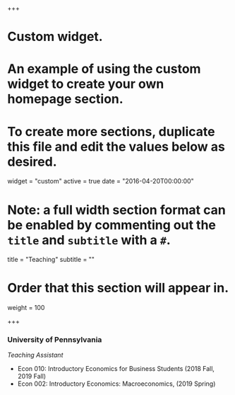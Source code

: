 +++
# Custom widget.
# An example of using the custom widget to create your own homepage section.
# To create more sections, duplicate this file and edit the values below as desired.
widget = "custom"
active = true
date = "2016-04-20T00:00:00"

# Note: a full width section format can be enabled by commenting out the `title` and `subtitle` with a `#`.
title = "Teaching"
subtitle = ""


# Order that this section will appear in.
weight = 100

+++
<h3>University of Pennsylvania</h3>

_Teaching Assistant_

+ Econ 010: Introductory Economics for Business Students (2018 Fall, 2019 Fall)
+ Econ 002: Introductory Economics: Macroeconomics, (2019 Spring)

